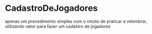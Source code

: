 # CadastroDeJogadores
apenas um procedimento simples com o intuito de praticar e relembrar, utilizando vetor para fazer um cadastro de jogadores 
